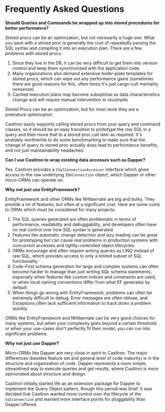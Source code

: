 # Frequently Asked Questions

**Should Queries and Commands be wrapped up into stored procedures for better performance?**

Stored procs can be an optimization, but not necesarily a huge one. What you save with a stored proc is generally the cost of repeatedly parsing the SQL syntax and compiling it into an execution plan. There are a few problems with stored procs:

1. Since they live in the DB, it can be very difficult to get them into version control and keep them synchronized with the application code.
1. Many organizations also demand extensive boiler-plate templates for stored procs, which can wipe out any performance gains (sometimes there are good reasons for this, often times it's just cargo-cult mentality nonsense).
1. Cached execution plans may become suboptimal as data characteristics change and will require manual intervention to recompile

Stored Procs can be an optimization, but for most work they are a premature optimization.

CastIron easily supports calling stored procs from your query and command classes, so it should be an easy transition to prototype the raw SQL in a query and then move that to a stored proc call later as required. It's probably worthwhile to do some benchmarking to make sure that the change of query to stored proc actually does lead to performance benefits, and not just maintainability headaches.

**Can I use CastIron to wrap existing data accesses such as Dapper?**

Yes. CastIron provides a `ISqlConnectionAccessor` interface which gives access to the raw underlying `IDbConnection` object, which Dapper or other micro-ORMs can operate on.

**Why not just use EntityFramework?**

EntityFramework and other ORMs like NHibernate are big and bulky. They provide a lot of features, but often at a significant cost. Here are some costs to ORMs which must be considered for many projects:

1. The SQL queries generated are often problematic in terms of performance, readability and debuggability, and developers often have no real control over how SQL syntax is generated.
1. Features like automatic change detection and lazy loading can be great for prototyping but can cause real problems in production systems with concurrent accesses and tightly-controlled object lifecycles.
1. ORMs encourage and often require writing queries as LINQ instead of raw SQL, which provides access to only a limited subset of SQL functionality
1. Code-First schema generation for large and complex systems can often become harder to manage than just writing SQL schema statements, especially when features like custom indices and constraints are used, or when local naming conventions differ from what EF generates by default.
1. When things go wrong with EntityFramework, problems can often be extremely difficult to debug. Error messages are often obtuse, and Exceptions often lack sufficient information to track down a problem quickly.

ORMs like EntityFramework and NHibernate can be very good choices for many systems, but when your complexity goes beyond a certain threshold or when your use-cases don't perfectly fit their model, you can run into significant problems.

**Why not just use Dapper?**

Micro-ORMs like Dapper are very close in spirit to CastIron. The major differences (besides feature set and general level of code maturity) is in the structure and organization of code. Dapper represents a more simple, streamlined way to execute queries and get results, where CastIron is more opinionated about structure and design.

CastIron initially started life as an extension package for Dapper to implement the Query Object pattern, though this period was brief. It was decided that CastIron wanted more control over the lifecycle of the `SqlConnection` and wanted more interface points for pluggability than Dapper offered.